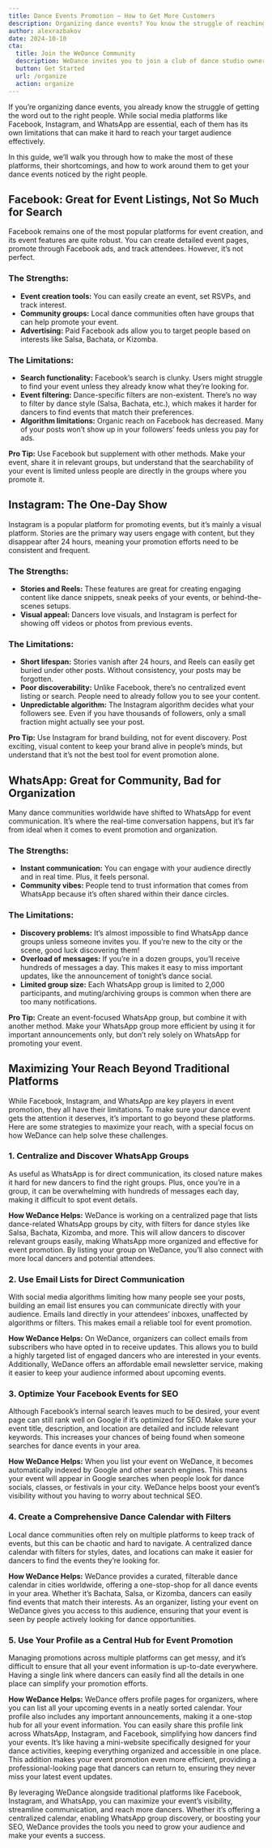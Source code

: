 ```yaml
---
title: Dance Events Promotion — How to Get More Customers
description: Organizing dance events? You know the struggle of reaching the right audience. Social media platforms have limitations that make it hard to effectively target your audience.
author: alexrazbakov
date: 2024-10-10
cta:
  title: Join the WeDance Community
  description: WeDance invites you to join a club of dance studio owners, sharing costs and resources to make your business successful. Our goal is to continuously improve user experience and marketing for dance, working with experts to ensure your business stands out.
  button: Get Started
  url: /organize
  action: organize
---
```


If you’re organizing dance events, you already know the struggle of getting the word out to the right people. While social media platforms like Facebook, Instagram, and WhatsApp are essential, each of them has its own limitations that can make it hard to reach your target audience effectively.

In this guide, we’ll walk you through how to make the most of these platforms, their shortcomings, and how to work around them to get your dance events noticed by the right people.

## Facebook: Great for Event Listings, Not So Much for Search

Facebook remains one of the most popular platforms for event creation, and its event features are quite robust. You can create detailed event pages, promote through Facebook ads, and track attendees. However, it’s not perfect.

### The Strengths:

- **Event creation tools:** You can easily create an event, set RSVPs, and track interest.
- **Community groups:** Local dance communities often have groups that can help promote your event.
- **Advertising:** Paid Facebook ads allow you to target people based on interests like Salsa, Bachata, or Kizomba.

### The Limitations:

- **Search functionality:** Facebook’s search is clunky. Users might struggle to find your event unless they already know what they’re looking for.
- **Event filtering:** Dance-specific filters are non-existent. There’s no way to filter by dance style (Salsa, Bachata, etc.), which makes it harder for dancers to find events that match their preferences.
- **Algorithm limitations:** Organic reach on Facebook has decreased. Many of your posts won’t show up in your followers’ feeds unless you pay for ads.

**Pro Tip:** Use Facebook but supplement with other methods. Make your event, share it in relevant groups, but understand that the searchability of your event is limited unless people are directly in the groups where you promote it.

## Instagram: The One-Day Show

Instagram is a popular platform for promoting events, but it’s mainly a visual platform. Stories are the primary way users engage with content, but they disappear after 24 hours, meaning your promotion efforts need to be consistent and frequent.

### The Strengths:

- **Stories and Reels:** These features are great for creating engaging content like dance snippets, sneak peeks of your events, or behind-the-scenes setups.
- **Visual appeal:** Dancers love visuals, and Instagram is perfect for showing off videos or photos from previous events.

### The Limitations:

- **Short lifespan:** Stories vanish after 24 hours, and Reels can easily get buried under other posts. Without consistency, your posts may be forgotten.
- **Poor discoverability:** Unlike Facebook, there’s no centralized event listing or search. People need to already follow you to see your content.
- **Unpredictable algorithm:** The Instagram algorithm decides what your followers see. Even if you have thousands of followers, only a small fraction might actually see your post.

**Pro Tip:** Use Instagram for brand building, not for event discovery. Post exciting, visual content to keep your brand alive in people’s minds, but understand that it’s not the best tool for event promotion alone.

## WhatsApp: Great for Community, Bad for Organization

Many dance communities worldwide have shifted to WhatsApp for event communication. It’s where the real-time conversation happens, but it’s far from ideal when it comes to event promotion and organization.

### The Strengths:

- **Instant communication:** You can engage with your audience directly and in real time. Plus, it feels personal.
- **Community vibes:** People tend to trust information that comes from WhatsApp because it’s often shared within their dance circles.

### The Limitations:

- **Discovery problems:** It’s almost impossible to find WhatsApp dance groups unless someone invites you. If you’re new to the city or the scene, good luck discovering them!
- **Overload of messages:** If you’re in a dozen groups, you’ll receive hundreds of messages a day. This makes it easy to miss important updates, like the announcement of tonight’s dance social.
- **Limited group size:** Each WhatsApp group is limited to 2,000 participants, and muting/archiving groups is common when there are too many notifications.

**Pro Tip:** Create an event-focused WhatsApp group, but combine it with another method. Make your WhatsApp group more efficient by using it for important announcements only, but don’t rely solely on WhatsApp for promoting your event.

## Maximizing Your Reach Beyond Traditional Platforms

While Facebook, Instagram, and WhatsApp are key players in event promotion, they all have their limitations. To make sure your dance event gets the attention it deserves, it’s important to go beyond these platforms. Here are some strategies to maximize your reach, with a special focus on how WeDance can help solve these challenges.

### 1. Centralize and Discover WhatsApp Groups

As useful as WhatsApp is for direct communication, its closed nature makes it hard for new dancers to find the right groups. Plus, once you’re in a group, it can be overwhelming with hundreds of messages each day, making it difficult to spot event details.

**How WeDance Helps:** WeDance is working on a centralized page that lists dance-related WhatsApp groups by city, with filters for dance styles like Salsa, Bachata, Kizomba, and more. This will allow dancers to discover relevant groups easily, making WhatsApp more organized and effective for event promotion. By listing your group on WeDance, you’ll also connect with more local dancers and potential attendees.

### 2. Use Email Lists for Direct Communication

With social media algorithms limiting how many people see your posts, building an email list ensures you can communicate directly with your audience. Emails land directly in your attendees’ inboxes, unaffected by algorithms or filters. This makes email a reliable tool for event promotion.

**How WeDance Helps:** On WeDance, organizers can collect emails from subscribers who have opted in to receive updates. This allows you to build a highly targeted list of engaged dancers who are interested in your events. Additionally, WeDance offers an affordable email newsletter service, making it easier to keep your audience informed about upcoming events.

### 3. Optimize Your Facebook Events for SEO

Although Facebook’s internal search leaves much to be desired, your event page can still rank well on Google if it’s optimized for SEO. Make sure your event title, description, and location are detailed and include relevant keywords. This increases your chances of being found when someone searches for dance events in your area.

**How WeDance Helps:** When you list your event on WeDance, it becomes automatically indexed by Google and other search engines. This means your event will appear in Google searches when people look for dance socials, classes, or festivals in your city. WeDance helps boost your event’s visibility without you having to worry about technical SEO.

### 4. Create a Comprehensive Dance Calendar with Filters

Local dance communities often rely on multiple platforms to keep track of events, but this can be chaotic and hard to navigate. A centralized dance calendar with filters for styles, dates, and locations can make it easier for dancers to find the events they’re looking for.

**How WeDance Helps:** WeDance provides a curated, filterable dance calendar in cities worldwide, offering a one-stop-shop for all dance events in your area. Whether it’s Bachata, Salsa, or Kizomba, dancers can easily find events that match their interests. As an organizer, listing your event on WeDance gives you access to this audience, ensuring that your event is seen by people actively looking for dance opportunities.

### 5. Use Your Profile as a Central Hub for Event Promotion

Managing promotions across multiple platforms can get messy, and it’s difficult to ensure that all your event information is up-to-date everywhere. Having a single link where dancers can easily find all the details in one place can simplify your promotion efforts.

**How WeDance Helps:** WeDance offers profile pages for organizers, where you can list all your upcoming events in a neatly sorted calendar. Your profile also includes any important announcements, making it a one-stop hub for all your event information. You can easily share this profile link across WhatsApp, Instagram, and Facebook, simplifying how dancers find your events. It’s like having a mini-website specifically designed for your dance activities, keeping everything organized and accessible in one place. This addition makes your event promotion even more efficient, providing a professional-looking page that dancers can return to, ensuring they never miss your latest event updates.

By leveraging WeDance alongside traditional platforms like Facebook, Instagram, and WhatsApp, you can maximize your event’s visibility, streamline communication, and reach more dancers. Whether it’s offering a centralized calendar, enabling WhatsApp group discovery, or boosting your SEO, WeDance provides the tools you need to grow your audience and make your events a success.
